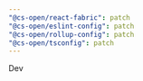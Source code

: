```yaml
---
"@cs-open/react-fabric": patch
"@cs-open/eslint-config": patch
"@cs-open/rollup-config": patch
"@cs-open/tsconfig": patch
---
```


Dev
